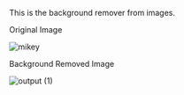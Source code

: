 This is the background remover from images.


Original Image

![mikey](https://github.com/user-attachments/assets/7b360af4-9983-4574-8ab0-dc58f1e3fd0e) 


Background Removed Image

![output (1)](https://github.com/user-attachments/assets/ab0d3e4e-313d-4631-89ad-86eff76cc8c1)
